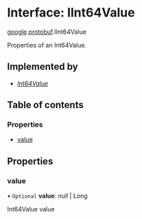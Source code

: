 # Interface: IInt64Value

[google](../modules/proto.google.md).[protobuf](../modules/proto.google.protobuf.md).IInt64Value

Properties of an Int64Value.

## Implemented by

* [*Int64Value*](../classes/proto.google.protobuf.int64value.md)

## Table of contents

### Properties

- [value](proto.google.protobuf.iint64value.md#value)

## Properties

### value

• `Optional` **value**: *null* \| Long

Int64Value value
